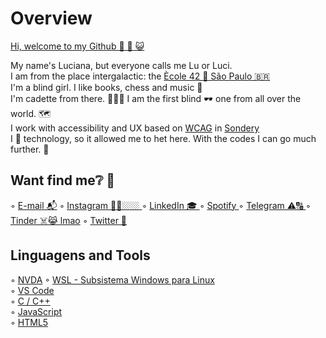 # Overview 

[Hi, welcome to my Github 👏 🎉 😺 ](https://github.com/lucioliv/lucioliv/master-readme-dm)  

My name's Luciana, but everyone calls me Lu or Luci.  
I am from the place intergalactic: the [Ècole 42 🌌 São Paulo 🇧🇷 ](https://www.42sp.org.br/)  
I'm a blind girl. I like books, chess and music 🎹  
I'm cadette from there. 👩🏻‍💻 I am the first blind 🕶 one from all over the world. 🗺  
I work with accessibility and UX based on [WCAG](https://www.w3.org/WAI/standards-guidelines/wcag/) in [Sondery](https://sondery.com.br/)  
I 💜 technology, so it allowed me to het here. With the codes I can go much further. 🛫  

## Want find me❔ 🥰

◦ [E-mail 📬](luoma.rp@gmail.com)
◦ [Instagram 🤳🏼🏼🏼 ]( )
◦ [LinkedIn 🎓 ](https://www.linkedin.com/in/luoma-rp/)
◦ [Spotify ](https://open.spotify.com/playlist/37i9dQZF1EM1cGav4NgdI3)
◦ [Telegram ⚠️🔠 ]( )
◦ [Tinder ☠️😹 lmao](https://tinder.com/?lang=pt)
◦ [Twitter 😤 ]( )  
  
## Linguagens and Tools  

◦ [NVDA](https://www.nvaccess.org/download/)
◦ [WSL - Subsistema Windows para Linux](https://docs.microsoft.com/)  
◦ [VS Code](https://code.visualstudio.com/docs)  
◦ [C / C++](https://docs.microsoft.com/)  
◦ [JavaScript](https://developer.mozilla.org/)  
◦ [HTML5](https://dev.w3.org/html5/html-author/)  

